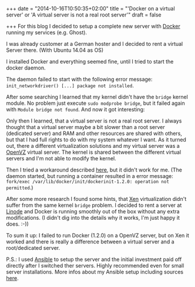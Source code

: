 +++
date = "2014-10-16T10:50:35+02:00"
title = "'Docker on a virtual server' or 'A virtual server is not a real root server'"
draft = false

+++
For this blog I decided to setup a complete new server with [Docker](https://www.docker.com/) running my services (e.g. Ghost).

I was already customer at a German hoster and I decided to  rent a virtual Server there. (With Ubuntu 14.04 as OS)

I installed Docker and everything seemed fine, until I tried to start the docker daemon.

The daemon failed to start with the following error message: `init_networkdriver() [...] package not installed`.

After some searching I learned that my kernel didn't have the `bridge` kernel module. No problem just execute `sudo modprobe bridge`, but it failed again with `Module bridge not found`. And now it got interesting: 

Only then I learned, that a virtual server is not a real root server. I always thought that a virtual server maybe a bit slower than a root server (dedicated server) and RAM and other resources are shared with others, but that I had full rights to do with my system whatever I want. 
As it turned out, there a different virtualization solutions and my virtual server was a [OpenVZ](http://en.wikipedia.org/wiki/OpenVZ) virtual server. The kernel is shared between the different virtual servers and I'm not able to modify the kernel.

Then I tried a workaround described [here](http://slopjong.de/2014/09/03/install-docker-on-a-debian-based-vps/), but it didn't work for me. (The daemon started, but running a container resulted in a error message: `fork/exec /var/lib/docker/init/dockerinit-1.2.0: operation not permitted`.)

After some more research I found some hints, that [Xen](http://en.wikipedia.org/wiki/Xen) virtualization didn't suffer from the same kernel `bridge` problem. I decided to rent a server at [Linode](https://blog.linode.com/2008/03/28/linodes-in-xen/) and Docker is running smoothly out of the box without any extra modifications. (I didn't dig into the details why it works, I'm just happy it does. :-))

To sum it up: I failed to run Docker (1.2.0) on a OpenVZ server, but on Xen it worked and there is really a difference between a virtual server and a root/dedicated server.

P.S.: I used [Ansible](http://www.ansible.com/) to setup the server and the initial investment paid off directly after I switched ther servers. Highly recommended even
for small server installations. More infos about my Ansible setup including sources [here](https://andimarek.com/ghost-server-via-ansible/).





